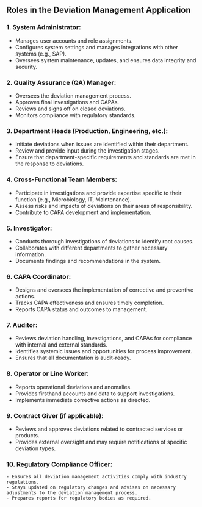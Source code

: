## Roles in the Deviation Management Application

### 1. **System Administrator:**
   - Manages user accounts and role assignments.
   - Configures system settings and manages integrations with other systems (e.g., SAP).
   - Oversees system maintenance, updates, and ensures data integrity and security.

### 2. **Quality Assurance (QA) Manager:**
   - Oversees the deviation management process.
   - Approves final investigations and CAPAs.
   - Reviews and signs off on closed deviations.
   - Monitors compliance with regulatory standards.

### 3. **Department Heads (Production, Engineering, etc.):**
   - Initiate deviations when issues are identified within their department.
   - Review and provide input during the investigation stages.
   - Ensure that department-specific requirements and standards are met in the response to deviations.

### 4. **Cross-Functional Team Members:**
   - Participate in investigations and provide expertise specific to their function (e.g., Microbiology, IT, Maintenance).
   - Assess risks and impacts of deviations on their areas of responsibility.
   - Contribute to CAPA development and implementation.

### 5. **Investigator:**
   - Conducts thorough investigations of deviations to identify root causes.
   - Collaborates with different departments to gather necessary information.
   - Documents findings and recommendations in the system.

### 6. **CAPA Coordinator:**
   - Designs and oversees the implementation of corrective and preventive actions.
   - Tracks CAPA effectiveness and ensures timely completion.
   - Reports CAPA status and outcomes to management.

### 7. **Auditor:**
   - Reviews deviation handling, investigations, and CAPAs for compliance with internal and external standards.
   - Identifies systemic issues and opportunities for process improvement.
   - Ensures that all documentation is audit-ready.

### 8. **Operator or Line Worker:**
   - Reports operational deviations and anomalies.
   - Provides firsthand accounts and data to support investigations.
   - Implements immediate corrective actions as directed.

### 9. **Contract Giver (if applicable):**
   - Reviews and approves deviations related to contracted services or products.
   - Provides external oversight and may require notifications of specific deviation types.

### 10. **Regulatory Compliance Officer:**
    - Ensures all deviation management activities comply with industry regulations.
    - Stays updated on regulatory changes and advises on necessary adjustments to the deviation management process.
    - Prepares reports for regulatory bodies as required.
